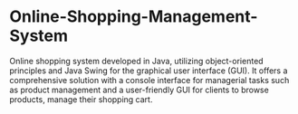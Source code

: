 # Online-Shopping-Management-System
Online shopping system developed in Java, utilizing object-oriented principles and Java Swing for the graphical user interface (GUI). It offers a comprehensive solution with a console interface for managerial tasks such as product management and a user-friendly GUI for clients to browse products, manage their shopping cart.

